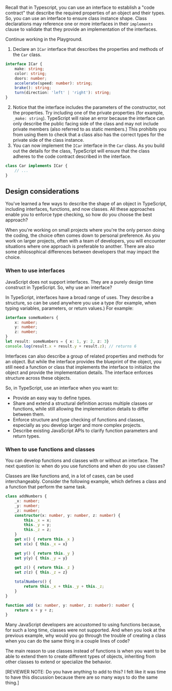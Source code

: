 Recall that in Typescript, you can use an interface to establish a "code contract" that describe the required properties of an object and their types. So, you can use an interface to ensure class instance shape. Class declarations may reference one or more interfaces in their `implements` clause to validate that they provide an implementation of the interfaces.

Continue working in the Playground.

1. Declare an `ICar` interface that describes the properties and methods of the `Car` class.

```typescript
interface ICar {
    make: string;
    color: string;
    doors: number;
    accelerate(speed: number): string;
    brake(): string;
    turn(direction: 'left' | 'right'): string;
}
```

2. Notice that the interface includes the parameters of the constructor, not the properties. Try including one of the private properties (for example, `_make: string`). TypeScript will raise an error because the interface can only describe the public facing side of the class and may not include private members (also referred to as static members.) This prohibits you from using them to check that a class also has the correct types for the private side of the class instance.
3. You can now implement the `ICar` interface in the `Car` class. As you build out the details for the class, TypeScript will ensure that the class adheres to the code contract described in the interface.

```typescript
class Car implements ICar {
    // ...
}
```

## Design considerations

You've learned a few ways to describe the shape of an object in TypeScript, including interfaces, functions, and now classes. All these approaches enable you to enforce type checking, so how do you choose the best approach?

When you're working on small projects where you're the only person doing the coding, the choice often comes down to personal preference. As you work on larger projects, often with a team of developers, you will encounter situations where one approach is preferable to another. There are also some philosophical differences between developers that may impact the choice.

### When to use interfaces

JavaScript does not support interfaces. They are a purely design time construct in TypeScript. So, why use an interface?

In TypeScript, interfaces have a broad range of uses. They describe a structure, so can be used anywhere you use a type (for example, when typing variables, parameters, or return values.) For example:

```typescript
interface someNumbers {
    x: number;
    y: number;
    z: number;
}
let result: someNumbers = { x: 1, y: 2, z: 3}
console.log(result.x + result.y + result.z); // returns 6
```

Interfaces can also describe a group of related properties and methods for an object. But while the interface provides the blueprint of the object, you still need a function or class that implements the interface to initialize the object and provide the implementation details. The interface enforces structure across these objects.

So, in TypeScript, use an interface when you want to:

- Provide an easy way to define types.
- Share and extend a structural definition across multiple classes or functions, while still allowing the implementation details to differ between them.
- Enforce structure and type checking of functions and classes, especially as you develop larger and more complex projects.
- Describe existing JavaScript APIs to clarify function parameters and return types.

### When to use functions and classes

You can develop functions and classes with or without an interface. The next question is: when do you use functions and when do you use classes?

Classes are like functions and, in a lot of cases, can be used interchangeably. Consider the following example, which defines a class and a function that perform the same task.

```typescript
class addNumbers {
    _x: number;
    _y: number;
    _z: number;
    constructor(x: number, y: number, z: number) {
        this._x = x;
        this._y = y;
        this._z = z;
    }
    get x() { return this._x }
    set x(x) { this._x = x}

    get y() { return this._y }
    set y(y) { this._y = y}
    
    get z() { return this._z }
    set z(z) { this._z = z}

    totalNumbers() {
        return this._x + this._y + this._z;
    }
}

function add (x: number, y: number, z: number): number {
    return x + y + z;
}
```

Many JavaScript developers are accustomed to using functions because, for such a long time, classes were not supported. And when you look at the previous example, why would you go through the trouble of creating a class when you can do the same thing in a couple lines of code?

The main reason to use classes instead of functions is when you want to be able to extend them to create different types of objects, inheriting from other classes to extend or specialize the behavior.

[REVIEWER NOTE: Do you have anything to add to this? I felt like it was time to have this discussion because there are so many ways to do the same thing.]

